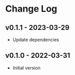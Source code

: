 Change Log
========================================

v0.1.1 - 2023-03-29
----------------------------------------

- Update dependencies


v0.1.0 - 2022-03-31
----------------------------------------

- Initial version


